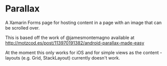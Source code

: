 # Parallax

A Xamarin Forms page for hosting content in a page with an image that can be scrolled over.

This is based off the work of @jamesmontemagno available at http://motzcod.es/post/113970191382/android-parallax-made-easy

At the moment this only works for iOS and for simple views as the content - layouts (e.g. Grid, StackLayout) currently doesn't work.
